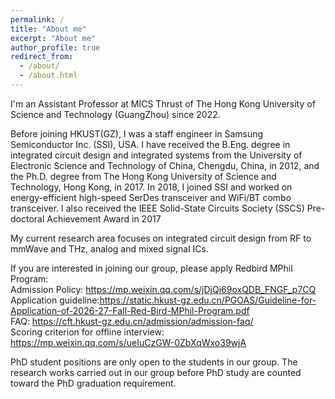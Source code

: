 ```yaml
---
permalink: /
title: "About me"
excerpt: "About me"
author_profile: true
redirect_from: 
  - /about/
  - /about.html
---
```

I'm an Assistant Professor at MICS Thrust of The Hong Kong University of Science and Technology (GuangZhou) since 2022.

Before joining HKUST(GZ), I was a staff engineer in Samsung Semiconductor Inc. (SSI), USA. I have received the B.Eng. degree in integrated circuit design and integrated systems from the University of Electronic Science and Technology of China, Chengdu, China, in 2012, and the Ph.D. degree from The Hong Kong University of Science and Technology, Hong Kong, in 2017. 
In 2018, I joined SSI and worked on energy-efficient high-speed SerDes transceiver and WiFi/BT combo transceiver. I also received the IEEE Solid-State Circuits Society (SSCS) Pre-doctoral Achievement Award in 2017

My current research area focuses on integrated circuit design from RF to mmWave and THz, analog and mixed signal ICs. 

If you are interested in joining our group, please apply Redbird MPhil Program:  
Admission Policy: https://mp.weixin.qq.com/s/jDjQj69oxQDB_FNGF_p7CQ  
Application guideline:https://static.hkust-gz.edu.cn/PGOAS/Guideline-for-Application-of-2026-27-Fall-Red-Bird-MPhil-Program.pdf  
FAQ: https://cft.hkust-gz.edu.cn/admission/admission-faq/  
Scoring criterion for offline interview: https://mp.weixin.qq.com/s/ueIuCzGW-0ZbXqWxo39wjA  

PhD student positions are only open to the students in our group. The research works carried out in our group before PhD study are counted toward the PhD graduation requirement. 



